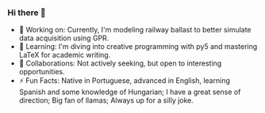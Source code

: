 ### Hi there 👋

<!--
**heloisamt/heloisamt** is a ✨ _special_ ✨ repository because its `README.md` (this file) appears on your GitHub profile.

Here are some ideas to get you started:

- 🤔 I’m looking for help with ...
- 💬 Ask me about ...
- 📫 How to reach me: ...

-->

- 🔭 Working on: Currently, I'm modeling railway ballast to better simulate data acquisition using GPR.
- 🌱 Learning: I'm diving into creative programming with py5 and mastering LaTeX for academic writing.
- 👯 Collaborations: Not actively seeking, but open to interesting opportunities.
- ⚡ Fun Facts: Native in Portuguese, advanced in English, learning Spanish and some knowledge of Hungarian; I have a great sense of direction; Big fan of llamas; Always up for a silly joke.
